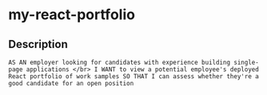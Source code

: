 # my-react-portfolio

## Description


`AS AN employer looking for candidates with experience building single-page applications </br>
I WANT to view a potential employee's deployed React portfolio of work samples
SO THAT I can assess whether they're a good candidate for an open position`

